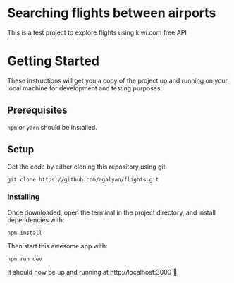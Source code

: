 # Searching flights between airports

This is a test project to explore flights using kiwi.com free API


# Getting Started

These instructions will get you a copy of the project up and running on your local machine for development and testing purposes.

## Prerequisites

`npm` or `yarn` should be installed.

## Setup

Get the code by either cloning this repository using git

```
git clone https://github.com/agalyan/flights.git
```

### Installing

Once downloaded, open the terminal in the project directory, and install dependencies with:
```
npm install
```

Then start this awesome app with:

```
npm run dev
```

It should now be up and running at http://localhost:3000 🚀

